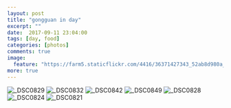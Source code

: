```yaml
---
layout: post
title: "gongguan in day"
excerpt: ""
date:  2017-09-11 23:04:00
tags: [day, food]
categories: [photos]
comments: true
image:
  feature: "https://farm5.staticflickr.com/4416/36371427343_52ab8d980a_o.jpg"
more: true
---
```

<img src="https://farm5.staticflickr.com/4389/36995596316_be736cec83_o.jpg" alt="_DSC0829">

<img src="https://farm5.staticflickr.com/4381/37043168711_863d537708_o.jpg" alt="_DSC0832">

<img src="https://farm5.staticflickr.com/4351/37043167381_6571e90d9b_o.jpg" alt="_DSC0842">

<img src="https://farm5.staticflickr.com/4377/37043166011_3c44a6c8f9_o.jpg" alt="_DSC0849">

<img src="https://farm5.staticflickr.com/4441/37043169231_5839a253b4_o.jpg" alt="_DSC0828">

<img src="https://farm5.staticflickr.com/4349/36995596806_0ff24bb8c2_o.jpg" alt="_DSC0824">

<img src="https://farm5.staticflickr.com/4389/37043169511_5e5d6cdd95_o.jpg" alt="_DSC0821">